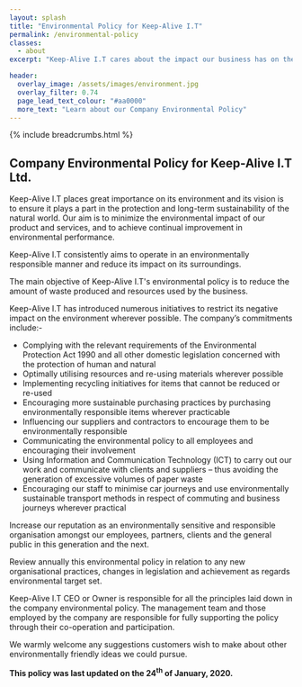 ```yaml
---
layout: splash
title: "Environmental Policy for Keep-Alive I.T"
permalink: /environmental-policy
classes:
  - about
excerpt: "Keep-Alive I.T cares about the impact our business has on the environment. Discover the eco-friendly measures we're taking to reduce our CO<sub>2</sub> emissions, and how we're helping our local community."

header:
  overlay_image: /assets/images/environment.jpg
  overlay_filter: 0.74
  page_lead_text_colour: "#aa0000"
  more_text: "Learn about our Company Environmental Policy"
---
```



{% include breadcrumbs.html %}

## <i class="fas fa-leaf page-title-icon" aria-hidden="true"></i> Company Environmental Policy for Keep-Alive I.T Ltd.
Keep-Alive I.T places great importance on its environment and its vision is to ensure it plays a part in the protection and long-term sustainability of the natural world. 
Our aim is to minimize the environmental impact of our product and services, and to achieve continual improvement in environmental performance.  

Keep-Alive I.T consistently aims to operate in an environmentally responsible manner and reduce its impact on its surroundings.

The main objective of Keep-Alive I.T's environmental policy is to reduce the amount of waste produced and resources used by the business. 

Keep-Alive I.T has introduced numerous initiatives to restrict its negative impact on the environment wherever possible.  The company’s commitments include:-
- Complying with the relevant requirements of the Environmental Protection Act 1990 and all other domestic legislation concerned with the protection of human and natural 
- Optimally utilising  resources and re-using materials wherever possible
- Implementing recycling initiatives  for items that cannot be reduced or re-used
- Encouraging more sustainable purchasing practices by purchasing environmentally responsible items wherever practicable 
- Influencing our suppliers and contractors to encourage them to be environmentally responsible 
- Communicating the environmental  policy to all employees  and encouraging their involvement
- Using Information and Communication Technology (ICT) to carry out our work and communicate with clients and suppliers – thus avoiding the generation of excessive volumes of paper waste 
- Encouraging our staff to minimise car journeys and use environmentally sustainable transport methods in respect of commuting and business journeys wherever practical 

Increase our reputation as an environmentally sensitive and responsible organisation amongst our employees, partners, clients and the general public in this generation and the next. 

Review annually this environmental policy in relation to any new organisational practices, changes in legislation and achievement as regards environmental target set.  



Keep-Alive I.T CEO or Owner is responsible for all the principles laid down in the company environmental policy.  The management team and those employed by the company are responsible for fully supporting the policy through their co-operation and participation.  

We warmly welcome any suggestions customers wish to make about other environmentally friendly ideas we could pursue.

<p><strong>This policy was last updated on the 24<sup>th</sup> of January, 2020.</strong></p>

